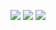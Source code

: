 ![](https://img.shields.io/badge/day%20📅-20-blue)   	![](https://img.shields.io/badge/stars%20⭐-40-yellow)   	![](https://img.shields.io/badge/days%20completed-20-red)